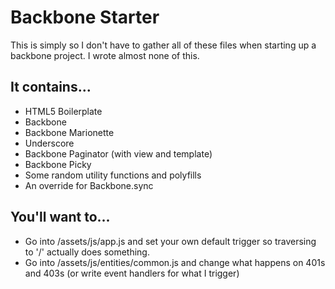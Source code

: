 # Backbone Starter

This is simply so I don't have to gather all of these files when starting up a backbone project. I wrote almost none of this.


## It contains...
* HTML5 Boilerplate
* Backbone
* Backbone Marionette
* Underscore
* Backbone Paginator (with view and template)
* Backbone Picky
* Some random utility functions and polyfills
* An override for Backbone.sync

## You'll want to...
* Go into /assets/js/app.js and set your own default trigger so traversing to '/' actually does something.
* Go into /assets/js/entities/common.js and change what happens on 401s and 403s (or write event handlers for what I trigger)
